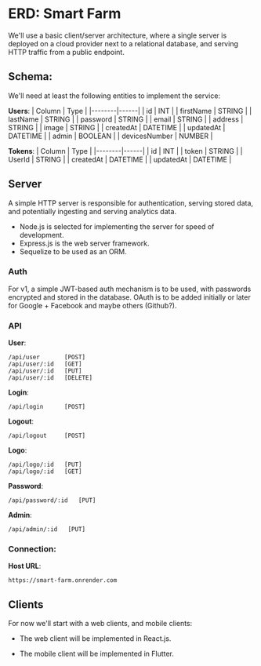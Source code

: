 # ERD: Smart Farm

We'll use a basic client/server architecture, where a single server is deployed on a cloud provider next to a relational database, and serving HTTP traffic from a public endpoint.

## Schema:

We'll need at least the following entities to implement the service:

**Users**:
| Column | Type |
|--------|------|
| id | INT |
| firstName | STRING |
| lastName | STRING |
| password | STRING |
| email | STRING |
| address | STRING |
| image | STRING |
| createdAt | DATETIME |
| updatedAt | DATETIME |
| admin | BOOLEAN |
| devicesNumber | NUMBER |

**Tokens**:
| Column | Type |
|--------|------|
| id | INT |
| token | STRING |
| UserId | STRING |
| createdAt | DATETIME |
| updatedAt | DATETIME |


## Server

A simple HTTP server is responsible for authentication, serving stored data, and
potentially ingesting and serving analytics data.

- Node.js is selected for implementing the server for speed of development.
- Express.js is the web server framework.
- Sequelize to be used as an ORM.

### Auth

For v1, a simple JWT-based auth mechanism is to be used, with passwords encrypted and stored in the database. OAuth is to be added initially or later for Google + Facebook and maybe others (Github?).


### API 

**User**:

```
/api/user       [POST]
/api/user/:id   [GET]
/api/user/:id   [PUT]
/api/user/:id   [DELETE]
```

**Login**:

```
/api/login      [POST]
```

**Logout**:

```
/api/logout     [POST]
```

**Logo**:

```
/api/logo/:id   [PUT]
/api/logo/:id   [GET]
```

**Password**:

```
/api/password/:id   [PUT]
```

**Admin**:

```
/api/admin/:id   [PUT]
```


### Connection:
**Host URL**:
```
https://smart-farm.onrender.com
```


## Clients

For now we'll start with a web clients, and mobile clients:

- The web client will be implemented in React.js.

- The mobile client will be implemented in Flutter.
<!-- API server will serve a static bundle of the React app.
Uses ReactQuery to talk to the backend.
Uses Chakra UI for building the CSS components. -->

<!-- ## Hosting

The code will be hosted on Github, PRs and issues welcome.

The web client will be hosted using any free web hosting platform such as firebase or netlify. A domain will be purchased for the site, and configured to point to the web host's server public IP.

We'll deploy the server to a (likely shared) VPS for flexibility. The VM will have HTTP/HTTPS ports open, and we'll start with a manual deployment, to be automated later using Github actions or similar. The server will have closed CORS policy except for the domain name and the web host server. -->